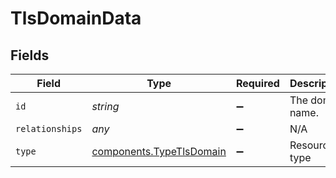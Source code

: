 # TlsDomainData


## Fields

| Field                                                                       | Type                                                                        | Required                                                                    | Description                                                                 | Example                                                                     |
| --------------------------------------------------------------------------- | --------------------------------------------------------------------------- | --------------------------------------------------------------------------- | --------------------------------------------------------------------------- | --------------------------------------------------------------------------- |
| `id`                                                                        | *string*                                                                    | :heavy_minus_sign:                                                          | The domain name.                                                            | www.example.com                                                             |
| `relationships`                                                             | *any*                                                                       | :heavy_minus_sign:                                                          | N/A                                                                         |                                                                             |
| `type`                                                                      | [components.TypeTlsDomain](../../../sdk/models/components/typetlsdomain.md) | :heavy_minus_sign:                                                          | Resource type                                                               |                                                                             |